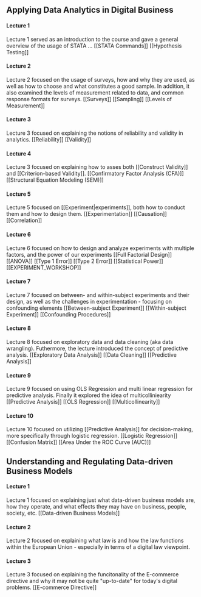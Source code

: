 ## Applying Data Analytics in Digital Business
#### Lecture 1
Lecture 1 served as an introduction to the course and gave a general overview of the usage of STATA ...
[[STATA Commands]]
[[Hypothesis Testing]]

#### Lecture 2
Lecture 2 focused on the usage of surveys, how and why they are used, as well as how to choose and what constitutes a good sample. In addition, it also examined the levels of measurement related to data, and common response formats for surveys.
[[Surveys]]
[[Sampling]]
[[Levels of Measurement]]

#### Lecture 3
Lecture 3 focused on explaining the notions of reliability and validity in analytics. 
[[Reliability]]
[[Validity]]

#### Lecture 4
Lecture 3 focused on explaining how to asses both [[Construct Validity]] and [[Criterion-based Validity]]. 
[[Confirmatory Factor Analysis (CFA)]]
[[Structural Equation Modeling (SEM)]]

#### Lecture 5
Lecture 5 focused on [[Experiment|experiments]], both how to conduct them and how to design them.
[[Experimentation]]
[[Causation]]
[[Correlation]]

#### Lecture 6
Lecture 6 focused on how to design and analyze experiments with multiple factors, and the power of our experiments
[[Full Factorial Design]]
[[ANOVA]]
[[Type 1 Error]]
[[Type 2 Error]]
[[Statistical Power]]
[[EXPERIMENT_WORKSHOP]]

#### Lecture 7
Lecture 7 focused on between- and within-subject experiments and their design, as well as the challenges in experimentation - focusing on confounding elements
[[Between-subject Experiment]]
[[Within-subject Experiment]]
[[Confounding Procedures]]

#### Lecture 8
Lecture 8 focused on exploratory data and data cleaning (aka data wrangling). Futhermore, the lecture introduced the concept of predictive analysis.
[[Exploratory Data Analysis]]
[[Data Cleaning]]
[[Predictive Analysis]]

#### Lecture 9
Lecture 9 focused on using OLS Regression and multi linear regression for predictive analysis. Finally it explored the idea of multicolliniearity 
[[Predictive Analysis]]
[[OLS Regression]]
[[Multicollinearity]]

#### Lecture 10
Lecture 10 focused on utilizing [[Predictive Analysis]] for decision-making, more specifically through logistic regression. 
[[Logistic Regression]]
[[Confusion Matrix]]
[[Area Under the ROC Curve (AUC)]]

## Understanding and Regulating Data-driven Business Models
#### Lecture 1
Lecture 1 focused on explaining just what data-driven business models are, how they operate, and what effects they may have on business, people, society, etc.
[[Data-driven Business Models]]


#### Lecture 2
Lecture 2 focused on explaining what law is and how the law functions within the European Union - especially in terms of a digital law viewpoint.


#### Lecture 3
Lecture 3 focused on explaining the funcitonality of the E-commerce directive and why it may not be quite "up-to-date" for today's digital problems.
[[E-commerce Directive]]
